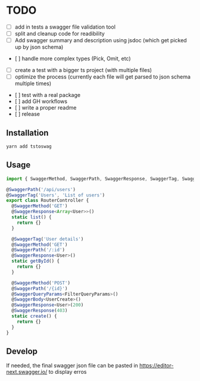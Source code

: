 # TODO
- [ ] add in tests a swagger file validation tool
- [ ] split and cleanup code for readibility
- [ ] Add swagger summary and description using jsdoc (which get picked up by json schema)
- [ ] handle more complex types (Pick, Omit, etc)
- [ ] create a test with a bigger ts project (with multiple files)
- [ ] optimize the process (currently each file will get parsed to json schema multiple times)
- [ ] test with a real package
- [ ] add GH workflows
- [ ] write a proper readme
- [ ] release

## Installation
```bash
yarn add tstoswag
```

## Usage 
```typescript
import { SwaggerMethod, SwaggerPath, SwaggerResponse, SwaggerTag, SwaggerBody, SwaggerQueryParams } from 'tstoswag'

@SwaggerPath('/api/users')
@SwaggerTag('Users', 'List of users')
export class RouterController {
  @SwaggerMethod('GET')
  @SwaggerResponse<Array<User>>()
  static list() {
    return {}
  }

  @SwaggerTag('User details')
  @SwaggerMethod('GET')
  @SwaggerPath('/:id')
  @SwaggerResponse<User>()
  static getById() {
    return {}
  }

  @SwaggerMethod('POST')
  @SwaggerPath('/{id}')
  @SwaggerQueryParams<FilterQueryParams>()
  @SwaggerBody<UserCreate>()
  @SwaggerResponse<User>(200)
  @SwaggerResponse(403)
  static create() {
    return {}
  }
}
```

## Develop

If needed, the final swagger json file can be pasted in https://editor-next.swagger.io/ to display erros
